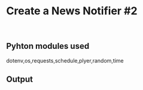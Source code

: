 # Create a News Notifier #2
&nbsp;
## Pyhton modules used
dotenv,os,requests,schedule,plyer,random,time

## Output